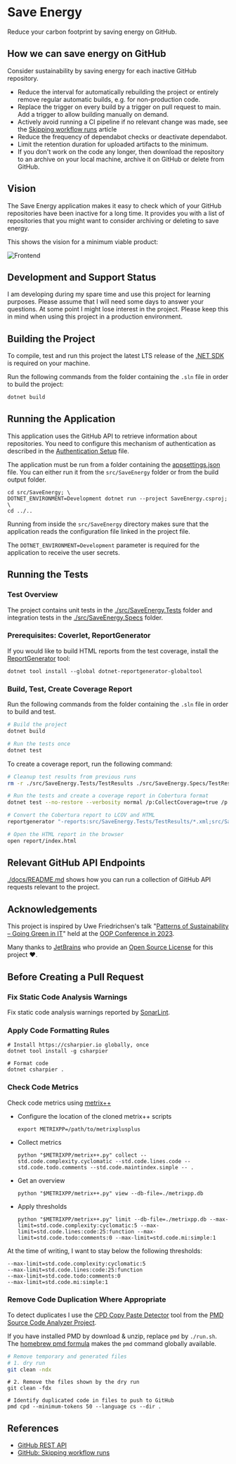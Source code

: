 # Save Energy

Reduce your carbon footprint by saving energy on GitHub.

## How we can save energy on GitHub

Consider sustainability by saving energy for each inactive GitHub repository.

- Reduce the interval for automatically rebuilding the project or entirely
  remove regular automatic builds, e.g. for non-production code.
- Replace the trigger on every build by a trigger on pull request to main.
  Add a trigger to allow building manually on demand.
- Actively avoid running a CI pipeline if no relevant change was made, see the
  [Skipping workflow runs](https://docs.github.com/en/actions/managing-workflow-runs-and-deployments/managing-workflow-runs/skipping-workflow-runs) article
- Reduce the frequency of dependabot checks or deactivate dependabot.
- Limit the retention duration for uploaded artifacts to the minimum.
- If you don't work on the code any longer, then download the repository to an
  archive on your local machine, archive it on GitHub or delete from GitHub.

## Vision

The Save Energy application makes it easy to check which of your GitHub repositories have been inactive for a long time. It provides you with a list of repositories that you might want to consider archiving or deleting to save energy.

This shows the vision for a minimum viable product:

![Frontend](./docs/frontend.drawio.png)

## Development and Support Status

I am developing during my spare time and use this project for learning purposes. Please assume that I will need some days to answer your questions. At some point I might lose interest in the project. Please keep this in mind when using this project in a production environment.

## Building the Project

To compile, test and run this project the latest LTS release of the [.NET SDK](https://dotnet.microsoft.com/download) is required on your machine.

Run the following commands from the folder containing the `.sln` file in order to build the project:

```sh
dotnet build
```

## Running the Application

This application uses the GitHub API to retrieve information about repositories. You need to configure this mechanism of authentication as described in the [Authentication Setup](./docs/authentication-setup.md) file.

The application must be run from a folder containing the [appsettings.json](./src/SaveEnergy/appsettings.json) file. You can either run it from the `src/SaveEnergy` folder or from the build output folder.

```shell
cd src/SaveEnergy; \
DOTNET_ENVIRONMENT=Development dotnet run --project SaveEnergy.csproj; \
cd ../..
```

Running from inside the `src/SaveEnergy` directory makes sure that the application reads the configuration file linked in the project file.

The `DOTNET_ENVIRONMENT=Development` parameter is required for the application to receive the user secrets.

## Running the Tests

### Test Overview

The project contains unit tests in the [./src/SaveEnergy.Tests](./src/SaveEnergy.Tests) folder and integration tests in the [./src/SaveEnergy.Specs](./src/SaveEnergy.Specs) folder.

### Prerequisites: Coverlet, ReportGenerator

If you would like to build HTML reports from the test coverage, install the
[ReportGenerator](https://reportgenerator.io/) tool:

```shell
dotnet tool install --global dotnet-reportgenerator-globaltool
```

### Build, Test, Create Coverage Report

Run the following commands from the folder containing the `.sln` file in order to build and test.

```sh
# Build the project
dotnet build

# Run the tests once
dotnet test
```

To create a coverage report, run the following command:

```sh
# Cleanup test results from previous runs
rm -r ./src/SaveEnergy.Tests/TestResults ./src/SaveEnergy.Specs/TestResults

# Run the tests and create a coverage report in Cobertura format
dotnet test --no-restore --verbosity normal /p:CollectCoverage=true /p:CoverletOutputFormat=cobertura /p:CoverletOutput='./TestResults/coverage.cobertura.xml'

# Convert the Cobertura report to LCOV and HTML
reportgenerator "-reports:src/SaveEnergy.Tests/TestResults/*.xml;src/SaveEnergy.Specs/TestResults/*.xml" "-targetdir:report" "-reporttypes:Html;lcov" "-title:Save Energy"

# Open the HTML report in the browser
open report/index.html
```

## Relevant GitHub API Endpoints

[./docs/README.md](./docs/README.md) shows how you can run a collection of GitHub API requests relevant to the project.

## Acknowledgements

This project is inspired by Uwe Friedrichsen's talk "[Patterns of Sustainability – Going Green in IT](https://speakerdeck.com/ufried/patterns-of-sustainability-going-green-in-it)" held
at the [OOP Conference in 2023](https://www.oop-konferenz.de/).

Many thanks to [JetBrains](https://www.jetbrains.com/?from=save-energy) who provide an [Open Source License](https://www.jetbrains.com/community/opensource/) for this project ❤️.

## Before Creating a Pull Request

### Fix Static Code Analysis Warnings

Fix static code analysis warnings reported by [SonarLint](https://www.sonarsource.com/products/sonarlint/).

### Apply Code Formatting Rules

```shell
# Install https://csharpier.io globally, once
dotnet tool install -g csharpier

# Format code
dotnet csharpier .
```

### Check Code Metrics

Check code metrics using [metrix++](https://github.com/metrixplusplus/metrixplusplus)

- Configure the location of the cloned metrix++ scripts
  ```shell
  export METRIXPP=/path/to/metrixplusplus
  ```

- Collect metrics
  ```shell
  python "$METRIXPP/metrix++.py" collect --std.code.complexity.cyclomatic --std.code.lines.code --std.code.todo.comments --std.code.maintindex.simple -- .
  ```

- Get an overview
  ```shell
  python "$METRIXPP/metrix++.py" view --db-file=./metrixpp.db
  ```

- Apply thresholds
  ```shell
  python "$METRIXPP/metrix++.py" limit --db-file=./metrixpp.db --max-limit=std.code.complexity:cyclomatic:5 --max-limit=std.code.lines:code:25:function --max-limit=std.code.todo:comments:0 --max-limit=std.code.mi:simple:1
  ```

At the time of writing, I want to stay below the following thresholds:

```text
--max-limit=std.code.complexity:cyclomatic:5
--max-limit=std.code.lines:code:25:function
--max-limit=std.code.todo:comments:0
--max-limit=std.code.mi:simple:1
```

### Remove Code Duplication Where Appropriate

To detect duplicates I use the [CPD Copy Paste Detector](https://docs.pmd-code.org/latest/pmd_userdocs_cpd.html)
tool from the [PMD Source Code Analyzer Project](https://docs.pmd-code.org/latest/index.html).

If you have installed PMD by download & unzip, replace `pmd` by `./run.sh`.
The [homebrew pmd formula](https://formulae.brew.sh/formula/pmd) makes the `pmd` command globally available.

```sh
# Remove temporary and generated files
# 1. dry run
git clean -ndx
```

```shell
# 2. Remove the files shown by the dry run
git clean -fdx
```

```shell
# Identify duplicated code in files to push to GitHub
pmd cpd --minimum-tokens 50 --language cs --dir .
```

## References

- [GitHub REST API](https://docs.github.com/en/rest)
- [GitHub: Skipping workflow runs](https://docs.github.com/en/actions/managing-workflow-runs-and-deployments/managing-workflow-runs/skipping-workflow-runs)
